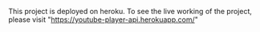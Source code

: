 This project is deployed on heroku. To see the live working of the project, please visit "https://youtube-player-api.herokuapp.com/"

